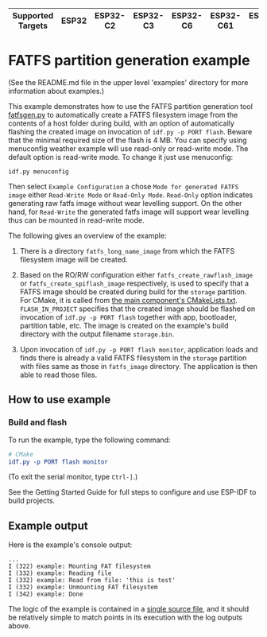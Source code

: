 | Supported Targets | ESP32 | ESP32-C2 | ESP32-C3 | ESP32-C6 | ESP32-C61 | ESP32-H2 | ESP32-P4 | ESP32-S2 | ESP32-S3 |
| ----------------- | ----- | -------- | -------- | -------- | --------- | -------- | -------- | -------- | -------- |

# FATFS partition generation example

(See the README.md file in the upper level 'examples' directory for more information about examples.)

This example demonstrates how to use the FATFS partition
generation tool [fatfsgen.py](../../../../components/fatfs/fatfsgen.py) to automatically create a FATFS
filesystem image from the contents of a host folder during build, with an option of
automatically flashing the created image on invocation of `idf.py -p PORT flash`.
Beware that the minimal required size of the flash is 4 MB.
You can specify using menuconfig weather example will use read-only or read-write mode. The default option is read-write mode.
To change it just use menuconfig:

```shell
idf.py menuconfig
```

Then select `Example Configuration` a chose `Mode for generated FATFS image` either `Read-Write Mode` or `Read-Only Mode`.
`Read-Only` option indicates generating raw fatfs image without wear levelling support.
On the other hand, for `Read-Write` the generated fatfs image will support wear levelling thus can be mounted in read-write mode.


The following gives an overview of the example:

1. There is a directory `fatfs_long_name_image` from which the FATFS filesystem image will be created.

2. Based on the RO/RW configuration either `fatfs_create_rawflash_image` or `fatfs_create_spiflash_image` respectively,
is used to specify that a FATFS image should be created during build for the `storage` partition.
For CMake, it is called from [the main component's CMakeLists.txt](./main/CMakeLists.txt).
`FLASH_IN_PROJECT` specifies that the created image
should be flashed on invocation of `idf.py -p PORT flash` together with app, bootloader, partition table, etc.
The image is created on the example's build directory with the output filename `storage.bin`.

3. Upon invocation of `idf.py -p PORT flash monitor`, application loads and
finds there is already a valid FATFS filesystem in the `storage` partition with files same as those in `fatfs_image` directory. The application is then
able to read those files.

## How to use example

### Build and flash

To run the example, type the following command:

```CMake
# CMake
idf.py -p PORT flash monitor
```

(To exit the serial monitor, type ``Ctrl-]``.)

See the Getting Started Guide for full steps to configure and use ESP-IDF to build projects.

## Example output

Here is the example's console output:

```
...
I (322) example: Mounting FAT filesystem
I (332) example: Reading file
I (332) example: Read from file: 'this is test'
I (332) example: Unmounting FAT filesystem
I (342) example: Done
```

The logic of the example is contained in a [single source file](./main/fatfsgen_example_main.c),
and it should be relatively simple to match points in its execution with the log outputs above.
